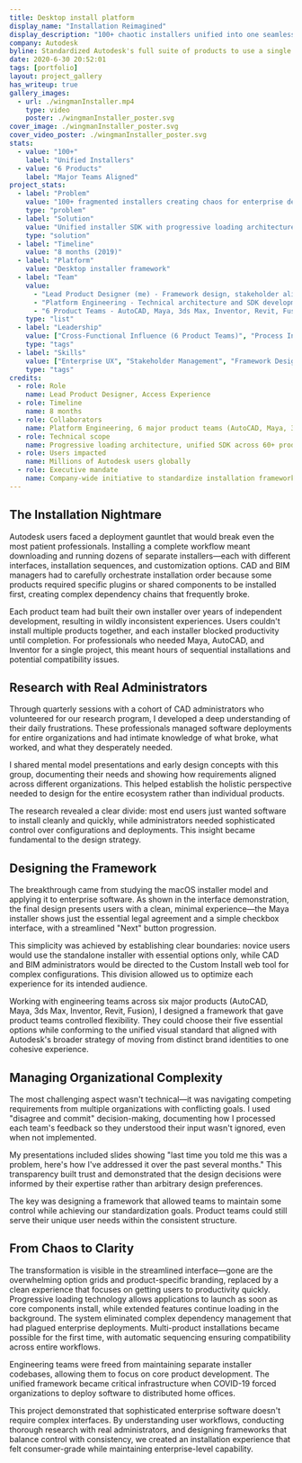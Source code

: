 ```yaml
---
title: Desktop install platform
display_name: "Installation Reimagined"
display_description: "100+ chaotic installers unified into one seamless experience"
company: Autodesk
byline: Standardized Autodesk's full suite of products to use a single install SDK
date: 2020-6-30 20:52:01
tags: [portfolio]
layout: project_gallery
has_writeup: true
gallery_images:
  - url: ./wingmanInstaller.mp4
    type: video
    poster: ./wingmanInstaller_poster.svg
cover_image: ./wingmanInstaller_poster.svg
cover_video_poster: ./wingmanInstaller_poster.svg
stats:
  - value: "100+"
    label: "Unified Installers"
  - value: "6 Products"
    label: "Major Teams Aligned"
project_stats:
  - label: "Problem"
    value: "100+ fragmented installers creating chaos for enterprise deployments"
    type: "problem"
  - label: "Solution"
    value: "Unified installer SDK with progressive loading architecture"
    type: "solution"
  - label: "Timeline"
    value: "8 months (2019)"
  - label: "Platform"
    value: "Desktop installer framework"
  - label: "Team"
    value: 
      - "Lead Product Designer (me) - Framework design, stakeholder alignment, research"
      - "Platform Engineering - Technical architecture and SDK development"
      - "6 Product Teams - AutoCAD, Maya, 3ds Max, Inventor, Revit, Fusion"
    type: "list"
  - label: "Leadership"
    value: ["Cross-Functional Influence (6 Product Teams)", "Process Innovation: Installation Framework", "Strategic Research: Administrator Cohort", "Change Management: Organizational Standardization", "Technical Leadership: SDK Architecture"]
    type: "tags"
  - label: "Skills"
    value: ["Enterprise UX", "Stakeholder Management", "Framework Design", "Research Operations", "Systems Architecture", "Change Management"]
    type: "tags"
credits:
  - role: Role
    name: Lead Product Designer, Access Experience
  - role: Timeline
    name: 8 months
  - role: Collaborators
    name: Platform Engineering, 6 major product teams (AutoCAD, Maya, 3ds Max, Inventor, Revit, Fusion)
  - role: Technical scope
    name: Progressive loading architecture, unified SDK across 60+ products
  - role: Users impacted
    name: Millions of Autodesk users globally
  - role: Executive mandate
    name: Company-wide initiative to standardize installation framework
---
```


## The Installation Nightmare

Autodesk users faced a deployment gauntlet that would break even the most patient professionals. Installing a complete workflow meant downloading and running dozens of separate installers—each with different interfaces, installation sequences, and customization options. CAD and BIM managers had to carefully orchestrate installation order because some products required specific plugins or shared components to be installed first, creating complex dependency chains that frequently broke.

Each product team had built their own installer over years of independent development, resulting in wildly inconsistent experiences. Users couldn't install multiple products together, and each installer blocked productivity until completion. For professionals who needed Maya, AutoCAD, and Inventor for a single project, this meant hours of sequential installations and potential compatibility issues.

## Research with Real Administrators

Through quarterly sessions with a cohort of CAD administrators who volunteered for our research program, I developed a deep understanding of their daily frustrations. These professionals managed software deployments for entire organizations and had intimate knowledge of what broke, what worked, and what they desperately needed.

I shared mental model presentations and early design concepts with this group, documenting their needs and showing how requirements aligned across different organizations. This helped establish the holistic perspective needed to design for the entire ecosystem rather than individual products.

The research revealed a clear divide: most end users just wanted software to install cleanly and quickly, while administrators needed sophisticated control over configurations and deployments. This insight became fundamental to the design strategy.

## Designing the Framework

The breakthrough came from studying the macOS installer model and applying it to enterprise software. As shown in the interface demonstration, the final design presents users with a clean, minimal experience—the Maya installer shows just the essential legal agreement and a simple checkbox interface, with a streamlined "Next" button progression.

This simplicity was achieved by establishing clear boundaries: novice users would use the standalone installer with essential options only, while CAD and BIM administrators would be directed to the Custom Install web tool for complex configurations. This division allowed us to optimize each experience for its intended audience.

Working with engineering teams across six major products (AutoCAD, Maya, 3ds Max, Inventor, Revit, Fusion), I designed a framework that gave product teams controlled flexibility. They could choose their five essential options while conforming to the unified visual standard that aligned with Autodesk's broader strategy of moving from distinct brand identities to one cohesive experience.

## Managing Organizational Complexity

The most challenging aspect wasn't technical—it was navigating competing requirements from multiple organizations with conflicting goals. I used "disagree and commit" decision-making, documenting how I processed each team's feedback so they understood their input wasn't ignored, even when not implemented.

My presentations included slides showing "last time you told me this was a problem, here's how I've addressed it over the past several months." This transparency built trust and demonstrated that the design decisions were informed by their expertise rather than arbitrary design preferences.

The key was designing a framework that allowed teams to maintain some control while achieving our standardization goals. Product teams could still serve their unique user needs within the consistent structure.

## From Chaos to Clarity

The transformation is visible in the streamlined interface—gone are the overwhelming option grids and product-specific branding, replaced by a clean experience that focuses on getting users to productivity quickly. Progressive loading technology allows applications to launch as soon as core components install, while extended features continue loading in the background.
The system eliminated complex dependency management that had plagued enterprise deployments. Multi-product installations became possible for the first time, with automatic sequencing ensuring compatibility across entire workflows.

Engineering teams were freed from maintaining separate installer codebases, allowing them to focus on core product development. The unified framework became critical infrastructure when COVID-19 forced organizations to deploy software to distributed home offices.

This project demonstrated that sophisticated enterprise software doesn't require complex interfaces. By understanding user workflows, conducting thorough research with real administrators, and designing frameworks that balance control with consistency, we created an installation experience that felt consumer-grade while maintaining enterprise-level capability.
